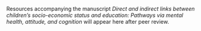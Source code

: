 Resources accompanying the manuscript *Direct and indirect links between children’s socio-economic status and education: Pathways via mental health, attitude, and cognition* will appear here after peer review.


